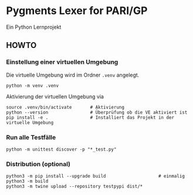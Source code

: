 # Pygments Lexer for PARI/GP

Ein Python Lernprojekt

## HOWTO

### Einstellung einer virtuellen Umgebung

Die virtuelle Umgebung wird im Ordner `.venv` angelegt.

```shell
python -m venv .venv 
```

Aktivierung der virtuellen Umgebung via

```shell
source .venv/bin/activate       # Aktivierung
python --version                # Überprüfung ob die VE aktiviert ist
pip install -e .                # Installiert das Projekt in der virtuelle Umgebung
```

### Run alle Testfälle

```shell
python -m unittest discover -p "*_test.py"
```


### Distribution (optional)

```shell
python3 -m pip install --upgrade build                    # einmalig
python3 -m build
python3 -m twine upload --repository testpypi dist/*
```

